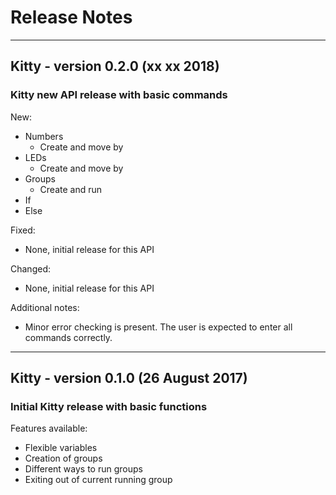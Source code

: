 Release Notes
=============

----------------------------------
Kitty - version 0.2.0 (xx xx 2018)
----------------------------------

### Kitty new API release with basic commands

New:

* Numbers
  * Create and move by
* LEDs
  * Create and move by
* Groups
  * Create and run
* If
* Else

Fixed:

* None, initial release for this API

Changed:

* None, initial release for this API

Additional notes:

* Minor error checking is present. The user is expected to enter all commands correctly.

--------------------------------------
Kitty - version 0.1.0 (26 August 2017)
--------------------------------------

### Initial Kitty release with basic functions

Features available:

* Flexible variables
* Creation of groups
* Different ways to run groups
* Exiting out of current running group

